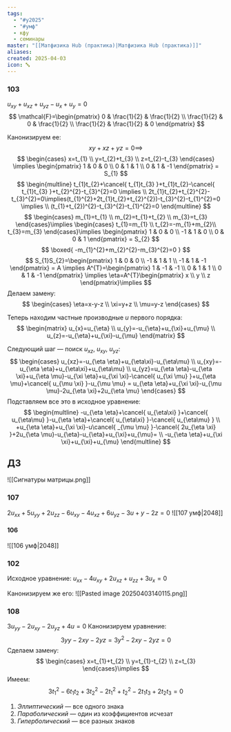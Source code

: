 ```yaml
---
tags:
  - "#y2025"
  - "#умф"
  - кфу
  - семинары
master: "[[Матфизика Hub (практика)|Матфизика Hub (практика)]]"
aliases: 
created: 2025-04-03
icon: 🔤
---
```


### 103
$u_{xy}+u_{xz}+u_{yz}-u_{x}+u_{y}=0$
$$
\mathcal{F}=\begin{pmatrix}
0 & \frac{1}{2} & \frac{1}{2} \\
\frac{1}{2} & 0 & \frac{1}{2} \\
\frac{1}{2} & \frac{1}{2} & 0
\end{pmatrix}
$$

Канонизируем ее:
$$
xy+xz+yz=0 \implies
$$
$$
\begin{cases}
x=t_{1} \\
y=t_{2}+t_{3} \\
z=t_{2}-t_{3}
\end{cases} \implies
\begin{pmatrix}
1 & 0 & 0  \\
0 & 1 & 1 \\
0 & 1 & -1
\end{pmatrix} = S_{1}
$$
$$
\begin{multline}
t_{1}t_{2}+\cancel{ t_{1}t_{3} }+t_{1}t_{2}-\cancel{ t_{1}t_{3} }+t_{2}^{2}-t_{3}^{2}=0 \implies \\
 2t_{1}t_{2}+t_{2}^{2}-t_{3}^{2}=0\implies(t_{1}^{2}+2t_{1}t_{2}+t_{2}^{2})-t_{3}^{2}-t_{1}^{2}=0 \implies \\
(t_{1}+t_{2})^{2}-t_{3}^{2}-t_{1}^{2}=0
\end{multline}
$$
$$
\begin{cases}
m_{1}=t_{1} \\
m_{2}=t_{1}+t_{2} \\
m_{3}=t_{3}
\end{cases}\implies
\begin{cases}
t_{1}=m_{1} \\
t_{2}=-m_{1}+m_{2}\\
t_{3}=m_{3}
\end{cases}\implies
\begin{pmatrix}
1 & 0 & 0 \\
-1 & 1 & 0 \\
0 & 0 & 1
\end{pmatrix} = S_{2}
$$
$$
\boxed{ -m_{1}^{2}+m_{2}^{2}-m_{3}^{2}=0 }
$$
$$
S_{1}S_{2}=\begin{pmatrix}
1 & 0 & 0 \\
-1 & 1 & 1  \\
-1 & 1 & -1
\end{pmatrix} = A \implies
A^{T}=\begin{pmatrix}
1 & -1 & -1 \\
0 & 1 & 1 \\
0 & 1 & -1
\end{pmatrix} \implies \eta=A^{T}\begin{pmatrix}
x \\
y \\
z
\end{pmatrix}\implies
$$
Делаем замену:
$$
\begin{cases}
\eta=x-y-z \\
\xi=y+z \\
\mu=y-z
\end{cases}
$$

Теперь находим частные производные $u$ первого порядка:
$$
\begin{matrix}
u_{x}=u_{\eta} \\
u_{y}=-u_{\eta}+u_{\xi}+u_{\mu} \\
u_{z}=-u_{\eta}+u_{\xi}-u_{\mu}
\end{matrix}
$$

Следующий шаг — поиск $u_{xz},~u_{xy},~u_{yz}$:
$$
\begin{cases}
u_{xz}=-u_{\eta \eta}+u_{\eta\xi}-u_{\eta\mu} \\
u_{xy}=-u_{\eta \eta}+u_{\eta\xi}+u_{\eta\mu} \\
u_{yz}=u_{\eta \eta}-u_{\eta \xi}+u_{\eta \mu}-u_{\xi \eta}+u_{\xi \xi}-\cancel{ u_{\xi \mu} }+u_{\eta \mu}+\cancel{ u_{\mu \xi} }-u_{\mu \mu} = u_{\eta \eta}+u_{\xi \xi}-u_{\mu \mu}-2u_{\eta \xi}+2u_{\eta \mu}
\end{cases}
$$
Подставляем все это в исходное уравнение:
$$
\begin{multline}
-u_{\eta \eta}+\cancel{ u_{\eta\xi} }+\cancel{ u_{\eta\mu} }-u_{\eta \eta}+\cancel{ u_{\eta\xi} }-\cancel{ u_{\eta\mu} } \\
+u_{\eta \eta}+u_{\xi \xi}-u\cancel{ _{\mu \mu} }-\cancel{ 2u_{\eta \xi} }+2u_{\eta \mu}-u_{\eta}-u_{\eta}+u_{\xi}+u_{\mu}= \\
-u_{\eta \eta}+u_{\xi \xi}+u_{\xi}+u_{\mu}
\end{multline}
$$

## ДЗ
![[Сигнатуры матрицы.png]]

### 107
$2u_{xx}+5u_{yy}+2u_{zz}-6u_{xy}-4u_{xz}+6u_{yz}-3u+y-2z=0$
![[107 умф|2048]]
#### 106
![[106 умф|2048]]

### 102
Исходное уравнение:
$u_{xx}-4u_{xy}+2u_{xz}+u_{zz}+3u_{x}=0$

Канонизируем же его:
![[Pasted image 20250403140115.png]]
### 108
$3u_{yy}-2u_{xy}-2u_{yz}+4u=0$
Канонизируем уравнение:
$$
3yy-2xy-2yz=3y^{2}-2xy-2yz=0
$$
Сделаем замену:
$$
\begin{cases}
x=t_{1}+t_{2} \\
y=t_{1}-t_{2} \\
z=t_{3}
\end{cases}\implies
$$
Имеем:
$$
3t_{1}^{2}-6t_{1}t_{2}+3t_{2}^{2}-2t_{1}^{2}+t_{2}^{2}-2t_{1}t_{3}+2t_{2}t_{3}=0
$$

1. *Эллиптический* — все одного знака
2. *Параболический* — один из коэффициентов исчезат
3. *Гиперболический* — все разных знаков